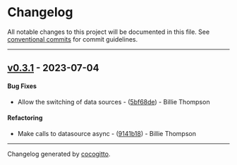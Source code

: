 # Changelog
All notable changes to this project will be documented in this file. See [conventional commits](https://www.conventionalcommits.org/) for commit guidelines.

- - -
## [v0.3.1](https://github.com/armakuni/is-it-green-yet/compare/v0.3.0..v0.3.1) - 2023-07-04
#### Bug Fixes
- Allow the switching of data sources - ([5bf68de](https://github.com/armakuni/is-it-green-yet/commit/5bf68de6eaaa9b0ffe0dcd9df23e640626beedba)) - Billie Thompson
#### Refactoring
- Make calls to datasource async - ([9141b18](https://github.com/armakuni/is-it-green-yet/commit/9141b183b15c8aa82af8df4f700bfa1af43734f1)) - Billie Thompson

- - -

Changelog generated by [cocogitto](https://github.com/cocogitto/cocogitto).